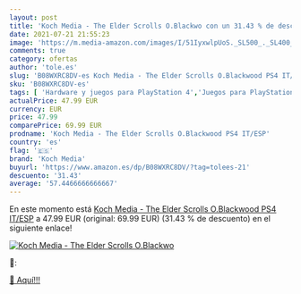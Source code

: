 ```yaml
---
layout: post
title: 'Koch Media - The Elder Scrolls O.Blackwo con un 31.43 % de descuento'
date: 2021-07-21 21:55:23
image: 'https://m.media-amazon.com/images/I/51IyxwlpUoS._SL500_._SL400_.jpg'
comments: true
category: ofertas
author: 'tole.es'
slug: 'B08WXRC8DV-es Koch Media - The Elder Scrolls O.Blackwood PS4 IT/ESP'
sku: 'B08WXRC8DV-es'
tags: [ 'Hardware y juegos para PlayStation 4','Juegos para PlayStation 4','Videojuegos','koch media','ps4', ]
actualPrice: 47.99 EUR
currency: EUR
price: 47.99
comparePrice: 69.99 EUR
prodname: 'Koch Media - The Elder Scrolls O.Blackwood PS4 IT/ESP'
country: 'es'
flag: '🇪🇸'
brand: 'Koch Media'
buyurl: 'https://www.amazon.es/dp/B08WXRC8DV/?tag=tolees-21'
descuento: '31.43'
average: '57.4466666666667'
---
```


En este momento está [Koch Media - The Elder Scrolls O.Blackwood PS4 IT/ESP](https://www.amazon.es/dp/B08WXRC8DV/?tag=tolees-21) a 47.99 EUR (original: 69.99 EUR) (31.43 %  de descuento) en el siguiente enlace!

[![Koch Media - The Elder Scrolls O.Blackwo](https://m.media-amazon.com/images/I/51IyxwlpUoS._SL500_._SL400_.jpg)](https://www.amazon.es/dp/B08WXRC8DV/?tag=tolees-21)

🔎:


[🛒 Aquí!!!](https://www.amazon.es/dp/B08WXRC8DV/?tag=tolees-21)
